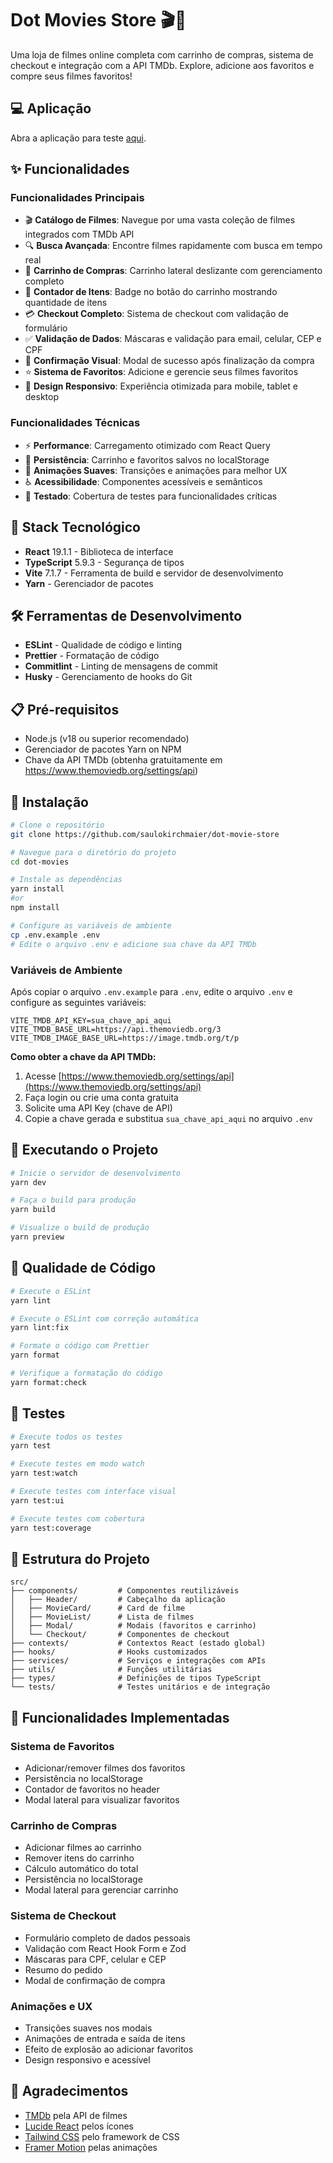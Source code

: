 # Dot Movies Store 🎬🛒

Uma loja de filmes online completa com carrinho de compras, sistema de checkout e integração com a API TMDb. Explore, adicione aos favoritos e compre seus filmes favoritos!

## 💻 Aplicação

Abra a aplicação para teste [aqui](https://dot-movie-store.vercel.app).

## ✨ Funcionalidades

### Funcionalidades Principais
- 🎬 **Catálogo de Filmes**: Navegue por uma vasta coleção de filmes integrados com TMDb API
- 🔍 **Busca Avançada**: Encontre filmes rapidamente com busca em tempo real
- 🛒 **Carrinho de Compras**: Carrinho lateral deslizante com gerenciamento completo
- 🔢 **Contador de Itens**: Badge no botão do carrinho mostrando quantidade de itens
- 💳 **Checkout Completo**: Sistema de checkout com validação de formulário
- ✅ **Validação de Dados**: Máscaras e validação para email, celular, CEP e CPF
- 🎉 **Confirmação Visual**: Modal de sucesso após finalização da compra
- ⭐ **Sistema de Favoritos**: Adicione e gerencie seus filmes favoritos
- 📱 **Design Responsivo**: Experiência otimizada para mobile, tablet e desktop

### Funcionalidades Técnicas
- ⚡ **Performance**: Carregamento otimizado com React Query
- 💾 **Persistência**: Carrinho e favoritos salvos no localStorage
- 🎨 **Animações Suaves**: Transições e animações para melhor UX
- ♿ **Acessibilidade**: Componentes acessíveis e semânticos
- 🧪 **Testado**: Cobertura de testes para funcionalidades críticas

## 🚀 Stack Tecnológico

- **React** 19.1.1 - Biblioteca de interface
- **TypeScript** 5.9.3 - Segurança de tipos
- **Vite** 7.1.7 - Ferramenta de build e servidor de desenvolvimento
- **Yarn** - Gerenciador de pacotes

## 🛠️ Ferramentas de Desenvolvimento

- **ESLint** - Qualidade de código e linting
- **Prettier** - Formatação de código
- **Commitlint** - Linting de mensagens de commit
- **Husky** - Gerenciamento de hooks do Git

## 📋 Pré-requisitos

- Node.js (v18 ou superior recomendado)
- Gerenciador de pacotes Yarn on NPM
- Chave da API TMDb (obtenha gratuitamente em https://www.themoviedb.org/settings/api)

## 🔧 Instalação

```bash
# Clone o repositório
git clone https://github.com/saulokirchmaier/dot-movie-store

# Navegue para o diretório do projeto
cd dot-movies

# Instale as dependências
yarn install
#or
npm install

# Configure as variáveis de ambiente
cp .env.example .env
# Edite o arquivo .env e adicione sua chave da API TMDb
```

### Variáveis de Ambiente

Após copiar o arquivo `.env.example` para `.env`, edite o arquivo `.env` e configure as seguintes variáveis:

```env
VITE_TMDB_API_KEY=sua_chave_api_aqui
VITE_TMDB_BASE_URL=https://api.themoviedb.org/3
VITE_TMDB_IMAGE_BASE_URL=https://image.tmdb.org/t/p
```

**Como obter a chave da API TMDb:**
1. Acesse [https://www.themoviedb.org/settings/api](https://www.themoviedb.org/settings/api)
2. Faça login ou crie uma conta gratuita
3. Solicite uma API Key (chave de API)
4. Copie a chave gerada e substitua `sua_chave_api_aqui` no arquivo `.env`

## 🏃 Executando o Projeto

```bash
# Inicie o servidor de desenvolvimento
yarn dev

# Faça o build para produção
yarn build

# Visualize o build de produção
yarn preview
```

## 🧹 Qualidade de Código

```bash
# Execute o ESLint
yarn lint

# Execute o ESLint com correção automática
yarn lint:fix

# Formate o código com Prettier
yarn format

# Verifique a formatação do código
yarn format:check
```

## 🧪 Testes

```bash
# Execute todos os testes
yarn test

# Execute testes em modo watch
yarn test:watch

# Execute testes com interface visual
yarn test:ui

# Execute testes com cobertura
yarn test:coverage
```

## 📁 Estrutura do Projeto

```
src/
├── components/         # Componentes reutilizáveis
│   ├── Header/         # Cabeçalho da aplicação
│   ├── MovieCard/      # Card de filme
│   ├── MovieList/      # Lista de filmes
│   ├── Modal/          # Modais (favoritos e carrinho)
│   └── Checkout/       # Componentes de checkout
├── contexts/           # Contextos React (estado global)
├── hooks/              # Hooks customizados
├── services/           # Serviços e integrações com APIs
├── utils/              # Funções utilitárias
├── types/              # Definições de tipos TypeScript
└── tests/              # Testes unitários e de integração
```

## 🎯 Funcionalidades Implementadas

### Sistema de Favoritos
- Adicionar/remover filmes dos favoritos
- Persistência no localStorage
- Contador de favoritos no header
- Modal lateral para visualizar favoritos

### Carrinho de Compras
- Adicionar filmes ao carrinho
- Remover itens do carrinho
- Cálculo automático do total
- Persistência no localStorage
- Modal lateral para gerenciar carrinho

### Sistema de Checkout
- Formulário completo de dados pessoais
- Validação com React Hook Form e Zod
- Máscaras para CPF, celular e CEP
- Resumo do pedido
- Modal de confirmação de compra

### Animações e UX
- Transições suaves nos modais
- Animações de entrada e saída de itens
- Efeito de explosão ao adicionar favoritos
- Design responsivo e acessível

## 🙏 Agradecimentos

- [TMDb](https://www.themoviedb.org/) pela API de filmes
- [Lucide React](https://lucide.dev/) pelos ícones
- [Tailwind CSS](https://tailwindcss.com/) pelo framework de CSS
- [Framer Motion](https://www.framer.com/motion/) pelas animações
